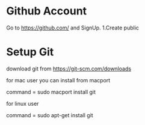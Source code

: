 # Github Account
  Go to https://github.com/ and SignUp.
  1.Create public 
# Setup Git

download git from https://git-scm.com/downloads

for mac user you can install from macport

command = sudo macport install git

for linux user 

command = sudo apt-get install git 
